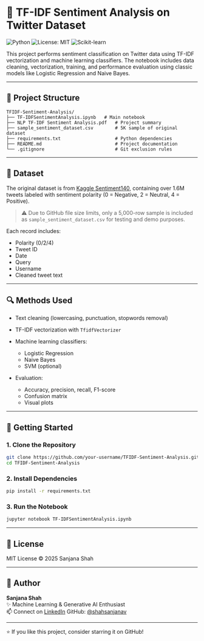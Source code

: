 # 💬 TF-IDF Sentiment Analysis on Twitter Dataset

![Python](https://img.shields.io/badge/Python-3.10-blue?logo=python)
![License: MIT](https://img.shields.io/badge/License-MIT-yellow.svg)
![Scikit-learn](https://img.shields.io/badge/Built%20With-scikit--learn-ff69b4)

This project performs sentiment classification on Twitter data using TF-IDF vectorization and machine learning classifiers. The notebook includes data cleaning, vectorization, training, and performance evaluation using classic models like Logistic Regression and Naive Bayes.

---

## 📁 Project Structure

```
TFIDF-Sentiment-Analysis/
├── TF-IDFSentimentAnalysis.ipynb  	# Main notebook
├── NLP TF-IDF Sentiment Analysis.pdf   # Project summary
├── sample_sentiment_dataset.csv 		# 5K sample of original dataset
├── requirements.txt                    # Python dependencies
├── README.md                           # Project documentation
└── .gitignore                          # Git exclusion rules
```

---

## 🧠 Dataset

The original dataset is from [Kaggle Sentiment140](https://www.kaggle.com/datasets/abhi8923shriv/sentiment-analysis-dataset), containing over 1.6M tweets labeled with sentiment polarity (0 = Negative, 2 = Neutral, 4 = Positive).

> ⚠️ Due to GitHub file size limits, only a 5,000-row sample is included as `sample_sentiment_dataset.csv` for testing and demo purposes.

Each record includes:
- Polarity (0/2/4)
- Tweet ID
- Date
- Query
- Username
- Cleaned tweet text

---

## 🔍 Methods Used

- Text cleaning (lowercasing, punctuation, stopwords removal)

- TF-IDF vectorization with `TfidfVectorizer`

- Machine learning classifiers:
  - Logistic Regression
  - Naive Bayes
  - SVM (optional)

- Evaluation:
  - Accuracy, precision, recall, F1-score
  - Confusion matrix
  - Visual plots

---

## 🚀 Getting Started

### 1. Clone the Repository
```bash
git clone https://github.com/your-username/TFIDF-Sentiment-Analysis.git
cd TFIDF-Sentiment-Analysis
```

### 2. Install Dependencies
```bash
pip install -r requirements.txt
```

### 3. Run the Notebook
```bash
jupyter notebook TF-IDFSentimentAnalysis.ipynb
```

---

## 📄 License
MIT License © 2025 Sanjana Shah

---

## 👤 Author

**Sanjana Shah**  
✨ Machine Learning & Generative AI Enthusiast  
📫 Connect on [LinkedIn](https://www.linkedin.com/in/sanjanavshah)
GitHub: [@shahsanjanav](https://github.com/shahsanjanav)

---

⭐ If you like this project, consider starring it on GitHub!